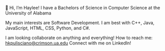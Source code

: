 👋 Hi, I’m Haylee!
I have a Bachelors of Science in Computer Science at the University of Alabama

My main interests are Software Development.
I am best with C++, Java, JavaScript, HTML, CSS, Python, and C#.

I am looking collaborate on anything and everything!
How to reach me: hkpulisciano@crimson.ua.edu
Connect with me on LinkedIn!

